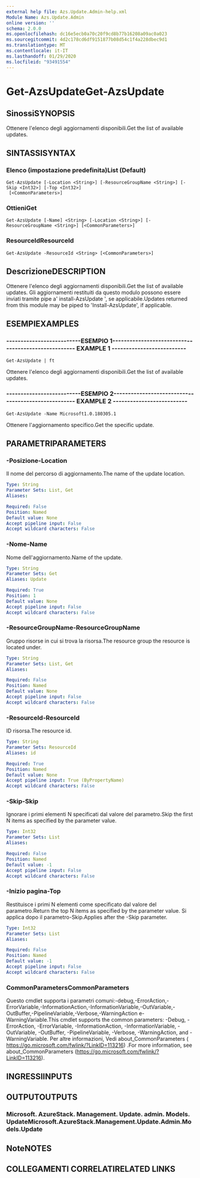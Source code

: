 ```yaml
---
external help file: Azs.Update.Admin-help.xml
Module Name: Azs.Update.Admin
online version: ''
schema: 2.0.0
ms.openlocfilehash: dc16e5ecb0a70c20f9cd8b77b16208a09ac0a023
ms.sourcegitcommit: 4d2c178cd6df9151877b08d54c1f4a228dbec9d1
ms.translationtype: MT
ms.contentlocale: it-IT
ms.lasthandoff: 01/29/2020
ms.locfileid: "93491554"
---
```

# <span data-ttu-id="c3711-101">Get-AzsUpdate</span><span class="sxs-lookup"><span data-stu-id="c3711-101">Get-AzsUpdate</span></span>

## <span data-ttu-id="c3711-102">Sinossi</span><span class="sxs-lookup"><span data-stu-id="c3711-102">SYNOPSIS</span></span>
<span data-ttu-id="c3711-103">Ottenere l'elenco degli aggiornamenti disponibili.</span><span class="sxs-lookup"><span data-stu-id="c3711-103">Get the list of available updates.</span></span>

## <span data-ttu-id="c3711-104">SINTASSI</span><span class="sxs-lookup"><span data-stu-id="c3711-104">SYNTAX</span></span>

### <span data-ttu-id="c3711-105">Elenco (impostazione predefinita)</span><span class="sxs-lookup"><span data-stu-id="c3711-105">List (Default)</span></span>
```
Get-AzsUpdate [-Location <String>] [-ResourceGroupName <String>] [-Skip <Int32>] [-Top <Int32>]
 [<CommonParameters>]
```

### <span data-ttu-id="c3711-106">Ottieni</span><span class="sxs-lookup"><span data-stu-id="c3711-106">Get</span></span>
```
Get-AzsUpdate [-Name] <String> [-Location <String>] [-ResourceGroupName <String>] [<CommonParameters>]
```

### <span data-ttu-id="c3711-107">ResourceId</span><span class="sxs-lookup"><span data-stu-id="c3711-107">ResourceId</span></span>
```
Get-AzsUpdate -ResourceId <String> [<CommonParameters>]
```

## <span data-ttu-id="c3711-108">Descrizione</span><span class="sxs-lookup"><span data-stu-id="c3711-108">DESCRIPTION</span></span>
<span data-ttu-id="c3711-109">Ottenere l'elenco degli aggiornamenti disponibili.</span><span class="sxs-lookup"><span data-stu-id="c3711-109">Get the list of available updates.</span></span> <span data-ttu-id="c3711-110">Gli aggiornamenti restituiti da questo modulo possono essere inviati tramite pipe a' install-AzsUpdate ', se applicabile.</span><span class="sxs-lookup"><span data-stu-id="c3711-110">Updates returned from this module may be piped to 'Install-AzsUpdate', if applicable.</span></span>

## <span data-ttu-id="c3711-111">ESEMPI</span><span class="sxs-lookup"><span data-stu-id="c3711-111">EXAMPLES</span></span>

### <span data-ttu-id="c3711-112">--------------------------ESEMPIO 1--------------------------</span><span class="sxs-lookup"><span data-stu-id="c3711-112">-------------------------- EXAMPLE 1 --------------------------</span></span>
```
Get-AzsUpdate | ft
```

<span data-ttu-id="c3711-113">Ottenere l'elenco degli aggiornamenti disponibili.</span><span class="sxs-lookup"><span data-stu-id="c3711-113">Get the list of available updates.</span></span>

### <span data-ttu-id="c3711-114">--------------------------ESEMPIO 2--------------------------</span><span class="sxs-lookup"><span data-stu-id="c3711-114">-------------------------- EXAMPLE 2 --------------------------</span></span>
```
Get-AzsUpdate -Name Microsoft1.0.180305.1
```

<span data-ttu-id="c3711-115">Ottenere l'aggiornamento specifico.</span><span class="sxs-lookup"><span data-stu-id="c3711-115">Get the specific update.</span></span>

## <span data-ttu-id="c3711-116">PARAMETRI</span><span class="sxs-lookup"><span data-stu-id="c3711-116">PARAMETERS</span></span>

### <span data-ttu-id="c3711-117">-Posizione</span><span class="sxs-lookup"><span data-stu-id="c3711-117">-Location</span></span>
<span data-ttu-id="c3711-118">Il nome del percorso di aggiornamento.</span><span class="sxs-lookup"><span data-stu-id="c3711-118">The name of the update location.</span></span>

```yaml
Type: String
Parameter Sets: List, Get
Aliases: 

Required: False
Position: Named
Default value: None
Accept pipeline input: False
Accept wildcard characters: False
```

### <span data-ttu-id="c3711-119">-Nome</span><span class="sxs-lookup"><span data-stu-id="c3711-119">-Name</span></span>
<span data-ttu-id="c3711-120">Nome dell'aggiornamento.</span><span class="sxs-lookup"><span data-stu-id="c3711-120">Name of the update.</span></span>

```yaml
Type: String
Parameter Sets: Get
Aliases: Update

Required: True
Position: 1
Default value: None
Accept pipeline input: False
Accept wildcard characters: False
```

### <span data-ttu-id="c3711-121">-ResourceGroupName</span><span class="sxs-lookup"><span data-stu-id="c3711-121">-ResourceGroupName</span></span>
<span data-ttu-id="c3711-122">Gruppo risorse in cui si trova la risorsa.</span><span class="sxs-lookup"><span data-stu-id="c3711-122">The resource group the resource is located under.</span></span>

```yaml
Type: String
Parameter Sets: List, Get
Aliases: 

Required: False
Position: Named
Default value: None
Accept pipeline input: False
Accept wildcard characters: False
```

### <span data-ttu-id="c3711-123">-ResourceId</span><span class="sxs-lookup"><span data-stu-id="c3711-123">-ResourceId</span></span>
<span data-ttu-id="c3711-124">ID risorsa.</span><span class="sxs-lookup"><span data-stu-id="c3711-124">The resource id.</span></span>

```yaml
Type: String
Parameter Sets: ResourceId
Aliases: id

Required: True
Position: Named
Default value: None
Accept pipeline input: True (ByPropertyName)
Accept wildcard characters: False
```

### <span data-ttu-id="c3711-125">-Skip</span><span class="sxs-lookup"><span data-stu-id="c3711-125">-Skip</span></span>
<span data-ttu-id="c3711-126">Ignorare i primi elementi N specificati dal valore del parametro.</span><span class="sxs-lookup"><span data-stu-id="c3711-126">Skip the first N items as specified by the parameter value.</span></span>

```yaml
Type: Int32
Parameter Sets: List
Aliases: 

Required: False
Position: Named
Default value: -1
Accept pipeline input: False
Accept wildcard characters: False
```

### <span data-ttu-id="c3711-127">-Inizio pagina</span><span class="sxs-lookup"><span data-stu-id="c3711-127">-Top</span></span>
<span data-ttu-id="c3711-128">Restituisce i primi N elementi come specificato dal valore del parametro.</span><span class="sxs-lookup"><span data-stu-id="c3711-128">Return the top N items as specified by the parameter value.</span></span>
<span data-ttu-id="c3711-129">Si applica dopo il parametro-Skip.</span><span class="sxs-lookup"><span data-stu-id="c3711-129">Applies after the -Skip parameter.</span></span>

```yaml
Type: Int32
Parameter Sets: List
Aliases: 

Required: False
Position: Named
Default value: -1
Accept pipeline input: False
Accept wildcard characters: False
```

### <span data-ttu-id="c3711-130">CommonParameters</span><span class="sxs-lookup"><span data-stu-id="c3711-130">CommonParameters</span></span>
<span data-ttu-id="c3711-131">Questo cmdlet supporta i parametri comuni:-debug,-ErrorAction,-ErrorVariable,-InformationAction,-InformationVariable,-OutVariable,-OutBuffer,-PipelineVariable,-Verbose,-WarningAction e-WarningVariable.</span><span class="sxs-lookup"><span data-stu-id="c3711-131">This cmdlet supports the common parameters: -Debug, -ErrorAction, -ErrorVariable, -InformationAction, -InformationVariable, -OutVariable, -OutBuffer, -PipelineVariable, -Verbose, -WarningAction, and -WarningVariable.</span></span> <span data-ttu-id="c3711-132">Per altre informazioni, Vedi about_CommonParameters ( https://go.microsoft.com/fwlink/?LinkID=113216) .</span><span class="sxs-lookup"><span data-stu-id="c3711-132">For more information, see about_CommonParameters (https://go.microsoft.com/fwlink/?LinkID=113216).</span></span>

## <span data-ttu-id="c3711-133">INGRESSI</span><span class="sxs-lookup"><span data-stu-id="c3711-133">INPUTS</span></span>

## <span data-ttu-id="c3711-134">OUTPUT</span><span class="sxs-lookup"><span data-stu-id="c3711-134">OUTPUTS</span></span>

### <span data-ttu-id="c3711-135">Microsoft. AzureStack. Management. Update. admin. Models. Update</span><span class="sxs-lookup"><span data-stu-id="c3711-135">Microsoft.AzureStack.Management.Update.Admin.Models.Update</span></span>

## <span data-ttu-id="c3711-136">Note</span><span class="sxs-lookup"><span data-stu-id="c3711-136">NOTES</span></span>

## <span data-ttu-id="c3711-137">COLLEGAMENTI CORRELATI</span><span class="sxs-lookup"><span data-stu-id="c3711-137">RELATED LINKS</span></span>

